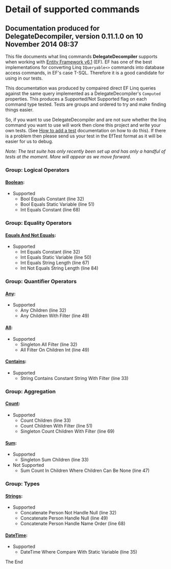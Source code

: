 Detail of supported commands
============
## Documentation produced for DelegateDecompiler, version 0.11.1.0 on 10 November 2014 08:37

This file documents what linq commands **DelegateDecompiler** supports when
working with [Entity Framework v6.1](http://msdn.microsoft.com/en-us/data/aa937723) (EF).
EF has one of the best implementations for converting Linq `IQueryable<>` commands into database
access commands, in EF's case T-SQL. Therefore it is a good candidate for using in our tests.

This documentation was produced by compaired direct EF Linq queries against the same query implemented
as a DelegateDecompiler's `Computed` properties. This produces a Supported/Not Supported flag
on each command type tested. Tests are groups and ordered to try and make finding things
easier.

So, if you want to use DelegateDecompiler and are not sure whether the linq command
you want to use will work then clone this project and write your own tests.
(See [How to add a test](https://github.com/hazzik/DelegateDecompiler/tree/master/src/DelegateDecompiler.EfTests/GeneratedDocumentation/HowToAddMoreTests.md)
documentation on how to do this). 
If there is a problem then please send us your test in the EfTest format as it will be easier 
for us to debug.

*Note: The test suite has only recently been set up and has only a handful of tests at the moment.
More will appear as we move forward.*


### Group: Logical Operators
#### [Boolean](https://github.com/hazzik/DelegateDecompiler/tree/master/src/DelegateDecompiler.EfTests/TestGroup05LogicalOperators/Test01Boolean.cs):
- Supported
  * Bool Equals Constant (line 32)
  * Bool Equals Static Variable (line 51)
  * Int Equals Constant (line 68)


### Group: Equality Operators
#### [Equals And Not Equals](https://github.com/hazzik/DelegateDecompiler/tree/master/src/DelegateDecompiler.EfTests/TestGroup06EqualityOperators/Test01EqualsAndNotEquals.cs):
- Supported
  * Int Equals Constant (line 32)
  * Int Equals Static Variable (line 50)
  * Int Equals String Length (line 67)
  * Int Not Equals String Length (line 84)


### Group: Quantifier Operators
#### [Any](https://github.com/hazzik/DelegateDecompiler/tree/master/src/DelegateDecompiler.EfTests/TestGroup12QuantifierOperators/Test01Any.cs):
- Supported
  * Any Children (line 32)
  * Any Children With Filter (line 49)

#### [All](https://github.com/hazzik/DelegateDecompiler/tree/master/src/DelegateDecompiler.EfTests/TestGroup12QuantifierOperators/Test02All.cs):
- Supported
  * Singleton All Filter (line 32)
  * All Filter On Children Int (line 49)

#### [Contains](https://github.com/hazzik/DelegateDecompiler/tree/master/src/DelegateDecompiler.EfTests/TestGroup12QuantifierOperators/Test03Contains.cs):
- Supported
  * String Contains Constant String With Filter (line 33)


### Group: Aggregation
#### [Count](https://github.com/hazzik/DelegateDecompiler/tree/master/src/DelegateDecompiler.EfTests/TestGroup15Aggregation/Test01Count.cs):
- Supported
  * Count Children (line 33)
  * Count Children With Filter (line 51)
  * Singleton Count Children With Filter (line 69)

#### [Sum](https://github.com/hazzik/DelegateDecompiler/tree/master/src/DelegateDecompiler.EfTests/TestGroup15Aggregation/Test02Sum.cs):
- Supported
  * Singleton Sum Children (line 33)
- Not Supported
  * Sum Count In Children Where Children Can Be None (line 47)


### Group: Types
#### [Strings](https://github.com/hazzik/DelegateDecompiler/tree/master/src/DelegateDecompiler.EfTests/TestGroup50Types/Test01Strings.cs):
- Supported
  * Concatenate Person Not Handle Null (line 32)
  * Concatenate Person Handle Null (line 49)
  * Concatenate Person Handle Name Order (line 68)

#### [DateTime](https://github.com/hazzik/DelegateDecompiler/tree/master/src/DelegateDecompiler.EfTests/TestGroup50Types/Test05DateTime.cs):
- Supported
  * DateTime Where Compare With Static Variable (line 35)



The End
